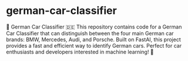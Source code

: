 # german-car-classifier
🚗 German Car Classifier 🇩🇪  This repository contains code for a German Car Classifier that can distinguish between the four main German car brands: BMW, Mercedes, Audi, and Porsche. Built on FastAI, this project provides a fast and efficient way to identify German cars. Perfect for car enthusiasts and developers interested in machine learning! 🚀

